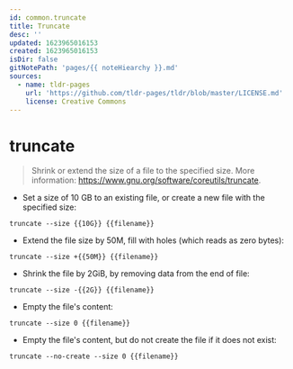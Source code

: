 ```yaml
---
id: common.truncate
title: Truncate
desc: ''
updated: 1623965016153
created: 1623965016153
isDir: false
gitNotePath: 'pages/{{ noteHiearchy }}.md'
sources:
  - name: tldr-pages
    url: 'https://github.com/tldr-pages/tldr/blob/master/LICENSE.md'
    license: Creative Commons
---
```

# truncate

> Shrink or extend the size of a file to the specified size.
> More information: <https://www.gnu.org/software/coreutils/truncate>.

- Set a size of 10 GB to an existing file, or create a new file with the specified size:

`truncate --size {{10G}} {{filename}}`

- Extend the file size by 50M, fill with holes (which reads as zero bytes):

`truncate --size +{{50M}} {{filename}}`

- Shrink the file by 2GiB, by removing data from the end of file:

`truncate --size -{{2G}} {{filename}}`

- Empty the file's content:

`truncate --size 0 {{filename}}`

- Empty the file's content, but do not create the file if it does not exist:

`truncate --no-create --size 0 {{filename}}`

